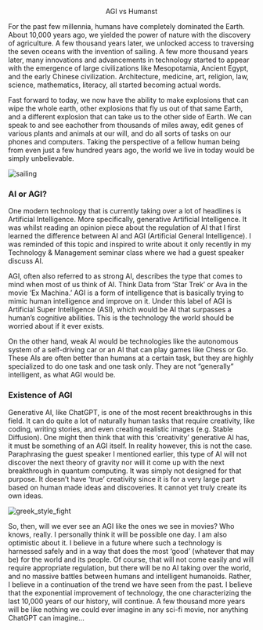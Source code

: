 <p style="text-align: center;">AGI vs Humanst</p>

For the past few millennia, humans have completely dominated the Earth. About 10,000 years ago, we yielded the power of nature with the discovery of agriculture. A few thousand years later, we unlocked access to traversing the seven oceans with the invention of sailing. A few more thousand years later, many innovations and advancements in technology started to appear with the emergence of large civilizations like Mesopotamia, Ancient Egypt, and the early Chinese civilization. Architecture, medicine, art, religion, law, science, mathematics, literacy, all started becoming actual words. 

Fast forward to today, we now have the ability to make explosions that can wipe the whole earth, other explosions that fly us out of that same Earth, and a different explosion that can take us to the other side of Earth. We can speak to and see eachother from thousands of miles away, edit genes of various plants and animals at our will, and do all sorts of tasks on our phones and computers. Taking the perspective of a fellow human being from even just a few hundred years ago, the world we live in today would be simply unbelievable.

![sailing](https://github.com/bakryH/bakry/assets/112026956/158920b9-db14-4a8c-b15c-4f47b1327ba5)

### AI or AGI?
One modern technology that is currently taking over a lot of headlines is Artificial Intelligence. More specifically, generative Artificial Intelligence. It was whilst reading an opinion piece about the regulation of AI that I first learned the difference between AI and AGI (Artificial General Intelligence). I was reminded of this topic and inspired to write about it only recently in my Technology & Management seminar class where we had a guest speaker discuss AI. 

AGI, often also referred to as strong AI, describes the type that comes to mind when most of us think of AI. Think Data from ‘Star Trek’ or Ava in the movie ‘Ex Machina.’ AGI is a form of intelligence that is basically trying to mimic human intelligence and improve on it. Under this label of AGI is Artificial Super Intelligence (ASI), which would be AI that surpasses a human’s cognitive abilities. This is the technology the world should be worried about if it ever exists. 

On the other hand, weak AI would be technologies like the autonomous system of a self-driving car or an AI that can play games like Chess or Go. These AIs are often better than humans at a certain task, but they are highly specialized to do one task and one task only. They are not “generally” intelligent, as what AGI would be. 

### Existence of AGI
Generative AI, like ChatGPT, is one of the most recent breakthroughs in this field. It can do quite a lot of naturally human tasks that require creativity, like coding, writing stories, and even creating realistic images (e.g. Stable Diffusion). One might then think that with this ‘creativity’ generative AI has, it must be something of an AGI itself. In reality however, this is not the case. Paraphrasing the guest speaker I mentioned earlier, this type of AI will not discover the next theory of gravity nor will it come up with the next breakthrough in quantum computing. It was simply not designed for that purpose. It doesn’t have ‘true’ creativity since it is for a very large part based on human made ideas and discoveries. It cannot yet truly create its own ideas.

![greek_style_fight](https://github.com/bakryH/bakry/assets/112026956/25d7f60d-a15a-4351-ae04-cc934f37d367)

So, then, will we ever see an AGI like the ones we see in movies? Who knows, really. I personally think it will be possible one day. I am also optimistic about it. I believe in a future where such a technology is harnessed safely and in a way that does the most ‘good’ (whatever that may be) for the world and its people. Of course, that will not come easily and will require appropriate regulation, but there will be no AI taking over the world, and no massive battles between humans and intelligent humanoids. Rather, I believe in a continuation of the trend we have seen from the past. I believe that the exponential improvement of technology, the one characterizing the last 10,000 years of our history, will continue. A few thousand more years will be like nothing we could ever imagine in any sci-fi movie, nor anything ChatGPT can imagine…


